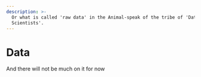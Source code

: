 ```yaml
---
description: >-
  Or what is called 'raw data' in the Animal-speak of the tribe of 'Data
  Scientists'.
---
```


# Data

And there will not be much on it for now

